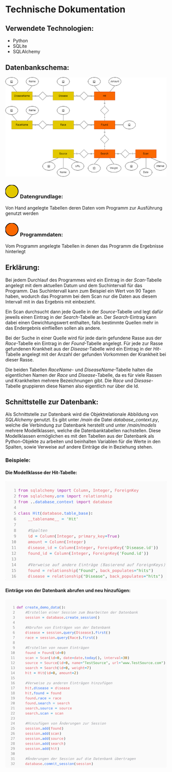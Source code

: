 # Technische Dokumentation

## Verwendete Technologien:
<ul>
    <li>Python</li>
    <li>SQLite</li>
    <li>SQLAlchemy</li>
</ul>

## Datenbankschema:

![Datenbankschema](Bilder/Datenbank_Entwurf_Englisch_2.png)

### ![circle](Bilder/circle.svg) Datengrundlage:
Von Hand angelegte Tabellen deren Daten vom Programm zur Ausführung genutzt werden

### ![circle](Bilder/circle2.svg) Programmdaten:
Vom Programm angelegte Tabellen in denen das Programm die Ergebnisse hinterlegt

## Erklärung:
Bei jedem Durchlauf des Programmes wird ein Eintrag in der <em>Scan</em>-Tabelle angelegt mit dem
aktuellen Datum und dem Suchintervall für das Programm. Das Suchintervall kann zum Beispiel ein
Wert von 90 Tagen haben, wodurch das Programm bei dem Scan nur die Daten aus diesem Intervall
mit in das Ergebnis mit einbezieht.<br>

Ein Scan durchsucht dann jede Quelle in der <em>Source</em>-Tabelle und legt dafür jeweils einen Eintrag in der
<em>Search</em>-Tabelle an. Der <em>Search</em>-Eintrag kann dabei einen Gewichtungswert enthalten, falls bestimmte
Quellen mehr in das Endergebnis einfließen sollen als andere.<br>

Bei der Suche in einer Quelle wird für jede darin gefundene Rasse aus der <em>Race</em>-Tabelle ein Eintrag in
der <em>Found</em>-Tabelle angelegt. Für jede zur Rasse gefundenen Krankheit aus der <em>Disease</em>-Tabelle wird
ein Eintrag in der <em>Hit</em>-Tabelle angelegt mit der Anzahl der gefunden Vorkommen der Krankheit bei
dieser Rasse.<br>

Die beiden Tabellen <em>RaceName</em>- und <em>DiseaseName</em>-Tabelle halten die eigentlichen Namen der <em>Race</em> und <em>Disease-</em>Tabelle, da es für viele Rassen und Krankheiten mehrere Bezeichnungen gibt. Die <em>Race</em> und <em>Diesase</em>-Tabelle gruppieren diese Namen also eigentlich nur über die Id.

## Schnittstelle zur Datenbank:
Als Schnittstelle zur Datenbank wird die Objektrelationale Abbildung von <em>SQLAlchemy</em> genutzt. Es gibt
unter <em>/main</em> die Datei <em>database_context.py</em>, welche die Verbindung zur Datenbank herstellt und
unter <em>/main/models</em> mehrere Modellklassen, welche die Datenbanktabellen nachstellen. Diese
Modellklassen ermöglichen es mit den Tabellen aus der Datenbank als Python-Objekte zu arbeiten
und beinhalten Variablen für die Werte in den Spalten, sowie Verweise auf andere Einträge die in
Beziehung stehen.

### Beispiele:
#### Die Modellklasse der Hit-Tabelle:
![Modellklasse](Bilder/Modellklasse_Hit.png)

#### Einträge von der Datenbank abrufen und neu hinzufügen:
![Datenbank](Bilder/Datenbank_Demo_Daten.png)